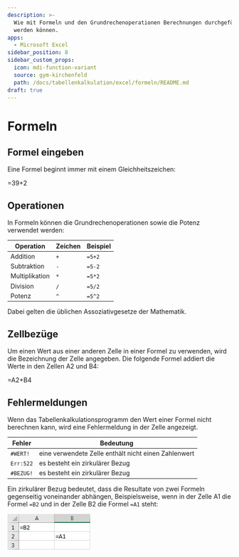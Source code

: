 ```yaml
---
description: >-
  Wie mit Formeln und den Grundrechenoperationen Berechnungen durchgeführt
  werden können.
apps:
  - Microsoft Excel
sidebar_position: 8
sidebar_custom_props:
  icon: mdi-function-variant
  source: gym-kirchenfeld
  path: /docs/tabellenkalkulation/excel/formeln/README.md
draft: true
---
```


# Formeln



## Formel eingeben

Eine Formel beginnt immer mit einem Gleichheitszeichen:

<ExcelBox>=39+2</ExcelBox>

## Operationen

In Formeln können die Grundrechenoperationen sowie die Potenz verwendet werden:

| Operation      | Zeichen | Beispiel |
| -------------- | ------- | -------- |
| Addition       | `+`     | `=5+2`   |
| Subtraktion    | `-`     | `=5-2`   |
| Multiplikation | `*`     | `=5*2`   |
| Division       | `/`     | `=5/2`   |
| Potenz         | `^`     | `=5^2`   |

Dabei gelten die üblichen Assoziativgesetze der Mathematik.

## Zellbezüge

Um einen Wert aus einer anderen Zelle in einer Formel zu verwenden, wird die Bezeichnung der Zelle angegeben. Die folgende Formel addiert die Werte in den Zellen A2 und B4:

<ExcelBox>=A2+B4</ExcelBox>

## Fehlermeldungen

Wenn das Tabellenkalkulationsprogramm den Wert einer Formel nicht berechnen kann, wird eine Fehlermeldung in der Zelle angezeigt.

| Fehler    | Bedeutung                                            |
| --------- | ---------------------------------------------------- |
| `#WERT!`  | eine verwendete Zelle enthält nicht einen Zahlenwert |
| `Err:522` | es besteht ein zirkulärer Bezug                      |
| `#BEZUG!` | es besteht ein zirkulärer Bezug                      |

Ein zirkulärer Bezug bedeutet, dass die Resultate von zwei Formeln gegenseitig voneinander abhängen, Beispielsweise, wenn in der Zelle A1 die Formel `=B2` und in der Zelle B2 die Formel `=A1` steht:

![Hier liegt ein Zirkelbezug vor](./circular-reference.png)

